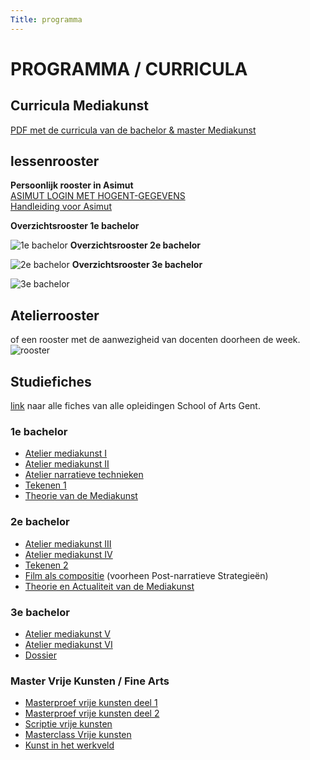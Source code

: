 ```yaml
---
Title: programma
---
```


# PROGRAMMA / CURRICULA

## Curricula Mediakunst
[PDF met de curricula van de bachelor & master Mediakunst](http://docs.schoolofarts.be/documenten/Curricula%20beeldende%20kunsten/mediakunst.pdf)

## lessenrooster
**Persoonlijk rooster in Asimut**    
[ASIMUT LOGIN MET HOGENT-GEGEVENS](https://hogent.asimut.net/public/login.php?login-sso=true)    
[Handleiding voor Asimut](https://schoolofartsgent.be/assets/files/paginas/files/Asimut_gebruikershandleiding.pdf)    

**Overzichtsrooster 1e bachelor**

![1e bachelor](%assets_url%/rooster2021sem1mk1.png)
**Overzichtsrooster 2e bachelor**

![2e bachelor](%assets_url%/rooster2021sem1mk2.png)
**Overzichtsrooster 3e bachelor**

![3e bachelor](%assets_url%/rooster2021sem1mk3.png)

## Atelierrooster
of een rooster met de aanwezigheid van docenten doorheen de week.    
![rooster](%assets_url%/docentenrooster2021sem1.png)


## Studiefiches
[link](https://www.hogent.be/studiefiches/) naar alle fiches van alle opleidingen School of Arts Gent.

###  1e bachelor
* [Atelier mediakunst I](https://bamaflexweb.hogent.be/BMFUIDetailxOLOD.aspx?a=128852&b=5&c=1)
* [Atelier mediakunst II](https://bamaflexweb.hogent.be/BMFUIDetailxOLOD.aspx?a=128853&b=5&c=1)
* [Atelier narratieve technieken](https://bamaflexweb.hogent.be/BMFUIDetailxOLOD.aspx?a=128680&b=5&c=1)
* [Tekenen 1](https://bamaflexweb.hogent.be/BMFUIDetailxOLOD.aspx?a=128834&b=5&c=1)
* [Theorie van de Mediakunst](https://bamaflexweb.hogent.be/BMFUIDetailxOLOD.aspx?a=128740&b=5&c=1)

### 2e bachelor
* [Atelier mediakunst III](https://bamaflexweb.hogent.be/BMFUIDetailxOLOD.aspx?a=128854&b=5&c=1)
* [Atelier mediakunst IV](https://bamaflexweb.hogent.be/BMFUIDetailxOLOD.aspx?a=128855&b=5&c=1)
* [Tekenen 2](https://bamaflexweb.hogent.be/BMFUIDetailxOLOD.aspx?a=128835&b=5&c=1)
* [Film als compositie](https://bamaflexweb.hogent.be/BMFUIDetailxOLOD.aspx?a=140689&b=5&c=1) (voorheen Post-narratieve Strategieën)
* [Theorie en Actualiteit van de Mediakunst](https://bamaflexweb.hogent.be/BMFUIDetailxOLOD.aspx?a=128738&b=5&c=1)

### 3e bachelor
* [Atelier mediakunst V](https://bamaflexweb.hogent.be/BMFUIDetailxOLOD.aspx?a=128850&b=5&c=1)
* [Atelier mediakunst VI](https://bamaflexweb.hogent.be/BMFUIDetailxOLOD.aspx?a=128851&b=5&c=1)
* [Dossier](https://bamaflexweb.hogent.be/BMFUIDetailxOLOD.aspx?a=128709&b=5&c=1)

### Master Vrije Kunsten / Fine Arts
* [Masterproef vrije kunsten deel 1](https://bamaflexweb.hogent.be/BMFUIDetailxOLOD.aspx?a=132030&b=5&c=1)
* [Masterproef vrije kunsten deel 2](https://bamaflexweb.hogent.be/BMFUIDetailxOLOD.aspx?a=131412&b=5&c=1)
* [Scriptie vrije kunsten](https://bamaflexweb.hogent.be/BMFUIDetailxOLOD.aspx?a=131421&b=5&c=1)
* [Masterclass Vrije kunsten](https://bamaflexweb.hogent.be/BMFUIDetailxOLOD.aspx?a=131433&b=5&c=1)
* [Kunst in het werkveld](https://bamaflexweb.hogent.be/BMFUIDetailxOLOD.aspx?a=131944&b=5&c=1)

<!--
## <span name="covid">Covid aanvullingen op studiefiches</span>

###  1e bachelor
* [Atelier Mediakunst I & II](%assets_url%/studiefiche_Atelier_MK_IenII_COVIDaddendum.docx)
* [Theorie van de Mediakunst](%assets_url%/studiefiche_TMK_COVIDaddendum.docx)      

###  2e bachelor
* [Atelier Mediakunst III & IV](%assets_url%/studiefiche_Atelier_MK_IIIenIV_COVIDaddendum.docx)
* [Theorie & Actualiteit van de Mediakunst](%assets_url%/studiefiche_TAMK_COVIDaddendum.docx)     

###  3e bachelor
* [Atelier Mediakunst V & VI](%assets_url%/studiefiche_Atelier_MK_VenVI_COVIDaddendum.docx)     

### Minor
* [Minor Mediakunst](%assets_url%/studiefiche_MinorMK_COVIDaddendum.docx)
-->
